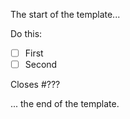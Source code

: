 The start of the template...

Do this:
 - [ ] First
 - [ ] Second

Closes #???

... the end of the template.
